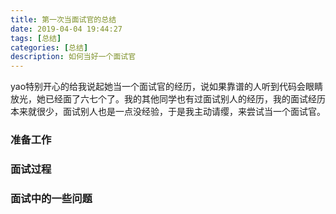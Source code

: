 ```yaml
---
title: 第一次当面试官的总结
date: 2019-04-04 19:44:27
tags: [总结]
categories: [总结]
description: 如何当好一个面试官
---
```


yao特别开心的给我说起她当一个面试官的经历，说如果靠谱的人听到代码会眼睛放光，她已经面了六七个了。我的其他同学也有过面试别人的经历，我的面试经历本来就很少，面试别人也是一点没经验，于是我主动请缨，来尝试当一个面试官。

### 准备工作
### 面试过程
### 面试中的一些问题
